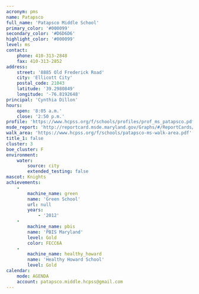 ```yaml
---
acronym: pms
name: Patapsco
full_name: 'Patapsco Middle School'
primary_color: '#000099'
secondary_color: '#D6D6D6'
highlight_color: '#000099'
level: ms
contact:
    phone: 410-313-2848
    fax: 410-313-2852
address:
    street: '8885 Old Frederick Road'
    city: 'Ellicott City'
    postal_code: 21043
    latitude: '39.2980849'
    longitude: '-76.8192648'
principal: 'Cynthia Dillon'
hours:
    open: '8:05 a.m.'
    close: '2:50 p.m.'
profile: 'https://www.hcpss.org/f/schools/profiles/prof_ms_patapsco.pdf'
msde_report: 'http://reportcard.msde.maryland.gov/Graphs/#/ReportCards/ReportCardSchool/1//1/13/0610/'
walk_area: 'https://www.hcpss.org/f/schools/patapsco-ms-walk-area.pdf'
title_1: false
cluster: 3
boe_cluster: F
environment:
    water:
        source: city
        extended_testing: false
mascot: Knights
achievements:
    -
        machine_name: green
        name: 'Green School'
        url: null
        years:
            - '2012'
    -
        machine_name: pbis
        name: 'PBIS Maryland'
        level: Gold
        color: FECC6A
    -
        machine_name: healthy_howard
        name: 'Healthy Howard School'
        level: Gold
calendar:
    mode: AGENDA
    account: patapsco.middle.hcpss@gmail.com
---
```

